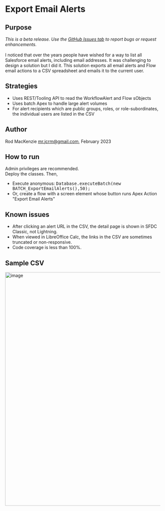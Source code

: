 # Export Email Alerts
## Purpose
*This is a beta release. Use the [GitHub Issues tab](https://github.com/50471736/Export_Email_Alerts/issues) to report bugs or request enhancements.*
<br><br>I noticed that over the years people have wished for a way to list all Salesforce email alerts, including email addresses. It was challenging to design a solution but I did it. This solution exports all email alerts and Flow email actions to a CSV spreadsheet and emails it to the current user.
## Strategies
- Uses REST/Tooling API to read the WorkflowAlert and Flow sObjects
- Uses batch Apex to handle large alert volumes
- For alert recipients which are public groups, roles, or role-subordinates, the individual users are listed in the CSV
## Author
Rod MacKenzie mr.jcrm@gmail.com, February 2023
## How to run
Admin privileges are recommended.
<br>Deploy the classes. Then,
- Execute anonymous: <tt>Database.executeBatch(new BATCH_ExportEmailAlerts(),50);</tt>
- Or, create a flow with a screen element whose button runs Apex Action "Export Email Alerts"
## Known issues
- After clicking an alert URL in the CSV, the detail page is shown in SFDC Classic, not Lightning.
- When viewed in LibreOffice Calc, the links in the CSV are sometimes truncated or non-responsive.
- Code coverage is less than 100%.
## Sample CSV
<img width="756" alt="image" src="https://user-images.githubusercontent.com/16543260/233123459-26b59b2a-66a1-4492-8ccd-dbac840f2b1d.png">
